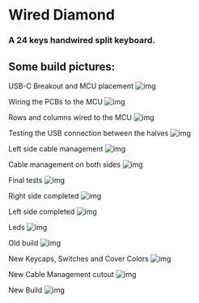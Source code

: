 # Wired Diamond

### A 24 keys handwired split keyboard.

## Some build pictures:

USB-C Breakout and MCU placement
![img](01.jpeg)

Wiring the PCBs to the MCU
![img](02.jpeg)

Rows and columns wired to the MCU
![img](03.jpeg)

Testing the USB connection between the halves
![img](04.jpeg)

Left side cable management
![img](05.jpeg)

Cable management on both sides
![img](06.jpeg)

Final tests
![img](07.jpeg)

Right side completed
![img](08.jpeg)

Left side completed
![img](09.jpeg)

Leds
![img](10.jpeg)

Old build
![img](wired_diamond_old.jpeg)

New Keycaps, Switches and Cover Colors
![img](11.jpeg)

New Cable Management cutout
![img](12.jpeg)

New Build
![img](13.jpeg)
